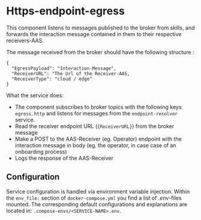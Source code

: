 # Https-endpoint-egress

This component listens to messages published to the broker from skills, and forwards the interaction message contained in them to their respective receivers-AAS.



The message received from the broker should have the following structure :
```
{
  "EgressPayload": "Interaction-Message",
  "ReceiverURL": "The Url of the Receiver-AAS,
  "ReceiverType": "cloud / edge"
}
```
What the service does:
- The component subscribes to broker topics with the following keys: `egress.http` and listens for messages from the `endpoint-resolver` service.
- Read the receiver endpoint URL (`{ReceiverURL}`) from the broker message
- Make a POST to the AAS-Receiver (eg. Operator) endpoint with the interaction message in body (eg. the operator, in case case of an onboarding process)
- Logs the response of the AAS-Receiver

## Configuration
Service configuration is handled via environment variable injection. Within the `env_file:` section of `docker-compose.yml` you find a list of _.env_-files mounted. The corresponding default configurations and explanations are located in: `.compose-envs/<SERVICE-NAME>.env`.
